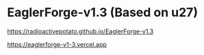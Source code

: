 # EaglerForge-v1.3 (Based on u27)

https://radioactivepotato.github.io/EaglerForge-v1.3

https://eaglerforge-v1-3.vercel.app
